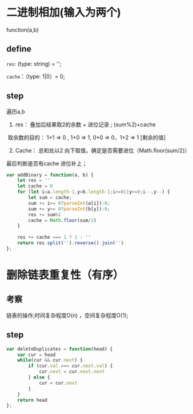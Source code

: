 # 二进制相加(输入为两个)

function(a,b)

## define

`res`: (type: string) = '';

`cache`：（type: 1|0）= 0;

## step

遍历a,b

1. res： 叠加后结果取2的余数 + 进位记录 ; (sum%2)+cache

​	取余数的目的： 1+1 => 0 , 1+0 => 1, 0+0 => 0，1+2 => 1 [剩余的值]

2. Cache： 总和处以2 向下取值，确定是否需要进位（Math.floor(sum/2)）

最后判断是否有cache 进位补上；

```javascript
var addBinary = function(a, b) {
    let res = ''
    let cache = 0
    for (let i=a.length-1,y=b.length-1;i>=0||y>=0;i--,y--) {
        let sum = cache;
        sum += i>= 0?parseInt(a[i]):0;
        sum += y>= 0?parseInt(b[y]):0;
        res += sum%2
        cache = Math.floor(sum/2)        
    }
    
    res += cache === 1 ? 1 : ''
    return res.split('').reverse().join('')
};
```



# 删除链表重复性（有序）

## 考察

链表的操作;时间复杂程度O(n) ，空间复杂程度O(1);

## step

```javascript
var deleteDuplicates = function(head) {
    var cur = head
    while(cur && cur.next) {
        if (cur.val === cur.next.val) {
            cur.next = cur.next.next
        } else {
            cur = cur.next
        }
    }
    return head
};
```

